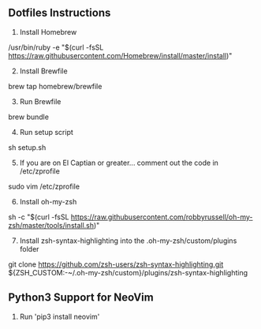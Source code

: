Dotfiles Instructions
---------------------

1. Install Homebrew

/usr/bin/ruby -e "$(curl -fsSL https://raw.githubusercontent.com/Homebrew/install/master/install)"

2. Install Brewfile

brew tap homebrew/brewfile

3. Run Brewfile

brew bundle

4. Run setup script

sh setup.sh

5. If you are on El Captian or greater... comment out the code in /etc/zprofile

sudo vim /etc/zprofile

6. Install oh-my-zsh

sh -c "$(curl -fsSL https://raw.githubusercontent.com/robbyrussell/oh-my-zsh/master/tools/install.sh)"

7. Install zsh-syntax-highlighting into the .oh-my-zsh/custom/plugins folder

git clone https://github.com/zsh-users/zsh-syntax-highlighting.git ${ZSH_CUSTOM:-~/.oh-my-zsh/custom}/plugins/zsh-syntax-highlighting

Python3 Support for NeoVim
--------------------------
1. Run 'pip3 install neovim'
